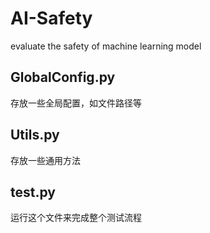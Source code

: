 # AI-Safety
evaluate the safety of machine learning model 
## GlobalConfig.py
存放一些全局配置，如文件路径等
## Utils.py
存放一些通用方法
## test.py
运行这个文件来完成整个测试流程
